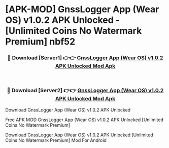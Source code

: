 # [APK-MOD] GnssLogger App (Wear OS) v1.0.2 APK Unlocked - [Unlimited Coins No Watermark Premium] nbf52



<div align="center">
<h3>🔴 Download [Server1] 👉👉 <a href="https://momento.my/?title=GnssLogger_App_(Wear_OS)_v1.0.2_APK_Unlocked">GnssLogger App (Wear OS) v1.0.2 APK Unlocked Mod Apk</a></h3><br>

<h3>🔴 Download [Server2] 👉👉 <a href="https://momento.my/?title=GnssLogger_App_(Wear_OS)_v1.0.2_APK_Unlocked">GnssLogger App (Wear OS) v1.0.2 APK Unlocked Mod Apk</a></h3>
</div>



Download GnssLogger App (Wear OS) v1.0.2 APK Unlocked 

Free APK MOD GnssLogger App (Wear OS) v1.0.2 APK Unlocked [Unlimited Coins No Watermark Premium]

Download GnssLogger App (Wear OS) v1.0.2 APK Unlocked [Unlimited Coins No Watermark Premium] Mod For Android
